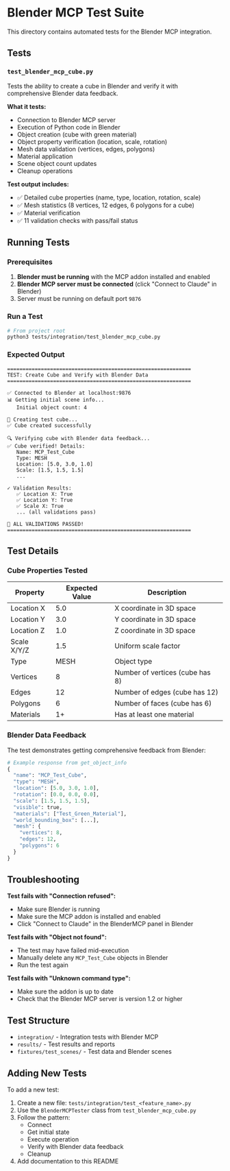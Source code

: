 # Blender MCP Test Suite

This directory contains automated tests for the Blender MCP integration.

## Tests

### `test_blender_mcp_cube.py`

Tests the ability to create a cube in Blender and verify it with comprehensive Blender data feedback.

**What it tests:**
- Connection to Blender MCP server
- Execution of Python code in Blender
- Object creation (cube with green material)
- Object property verification (location, scale, rotation)
- Mesh data validation (vertices, edges, polygons)
- Material application
- Scene object count updates
- Cleanup operations

**Test output includes:**
- ✅ Detailed cube properties (name, type, location, rotation, scale)
- ✅ Mesh statistics (8 vertices, 12 edges, 6 polygons for a cube)
- ✅ Material verification
- ✅ 11 validation checks with pass/fail status

## Running Tests

### Prerequisites

1. **Blender must be running** with the MCP addon installed and enabled
2. **Blender MCP server must be connected** (click "Connect to Claude" in Blender)
3. Server must be running on default port `9876`

### Run a Test

```bash
# From project root
python3 tests/integration/test_blender_mcp_cube.py
```

### Expected Output

```
============================================================
TEST: Create Cube and Verify with Blender Data
============================================================

✅ Connected to Blender at localhost:9876
📊 Getting initial scene info...
   Initial object count: 4

🔨 Creating test cube...
✅ Cube created successfully

🔍 Verifying cube with Blender data feedback...
✅ Cube verified! Details:
   Name: MCP_Test_Cube
   Type: MESH
   Location: [5.0, 3.0, 1.0]
   Scale: [1.5, 1.5, 1.5]
   ...

✓ Validation Results:
   ✅ Location X: True
   ✅ Location Y: True
   ✅ Scale X: True
   ... (all validations pass)

🎉 ALL VALIDATIONS PASSED!
============================================================
```

## Test Details

### Cube Properties Tested

| Property | Expected Value | Description |
|----------|---------------|-------------|
| Location X | 5.0 | X coordinate in 3D space |
| Location Y | 3.0 | Y coordinate in 3D space |
| Location Z | 1.0 | Z coordinate in 3D space |
| Scale X/Y/Z | 1.5 | Uniform scale factor |
| Type | MESH | Object type |
| Vertices | 8 | Number of vertices (cube has 8) |
| Edges | 12 | Number of edges (cube has 12) |
| Polygons | 6 | Number of faces (cube has 6) |
| Materials | 1+ | Has at least one material |

### Blender Data Feedback

The test demonstrates getting comprehensive feedback from Blender:

```python
# Example response from get_object_info
{
  "name": "MCP_Test_Cube",
  "type": "MESH",
  "location": [5.0, 3.0, 1.0],
  "rotation": [0.0, 0.0, 0.0],
  "scale": [1.5, 1.5, 1.5],
  "visible": true,
  "materials": ["Test_Green_Material"],
  "world_bounding_box": [...],
  "mesh": {
    "vertices": 8,
    "edges": 12,
    "polygons": 6
  }
}
```

## Troubleshooting

**Test fails with "Connection refused":**
- Make sure Blender is running
- Make sure the MCP addon is installed and enabled
- Click "Connect to Claude" in the BlenderMCP panel in Blender

**Test fails with "Object not found":**
- The test may have failed mid-execution
- Manually delete any `MCP_Test_Cube` objects in Blender
- Run the test again

**Test fails with "Unknown command type":**
- Make sure the addon is up to date
- Check that the Blender MCP server is version 1.2 or higher

## Test Structure

- `integration/` - Integration tests with Blender MCP
- `results/` - Test results and reports
- `fixtures/test_scenes/` - Test data and Blender scenes

## Adding New Tests

To add a new test:

1. Create a new file: `tests/integration/test_<feature_name>.py`
2. Use the `BlenderMCPTester` class from `test_blender_mcp_cube.py`
3. Follow the pattern:
   - Connect
   - Get initial state
   - Execute operation
   - Verify with Blender data feedback
   - Cleanup
4. Add documentation to this README
